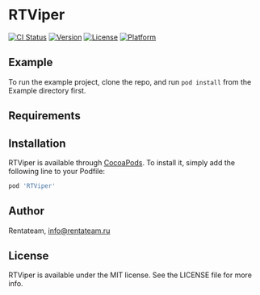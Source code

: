 # RTViper

[![CI Status](https://img.shields.io/travis/A-25/RTViper.svg?style=flat)](https://travis-ci.org/A-25/RTViper)
[![Version](https://img.shields.io/cocoapods/v/RTViper.svg?style=flat)](https://cocoapods.org/pods/RTViper)
[![License](https://img.shields.io/cocoapods/l/RTViper.svg?style=flat)](https://cocoapods.org/pods/RTViper)
[![Platform](https://img.shields.io/cocoapods/p/RTViper.svg?style=flat)](https://cocoapods.org/pods/RTViper)

## Example

To run the example project, clone the repo, and run `pod install` from the Example directory first.

## Requirements

## Installation

RTViper is available through [CocoaPods](https://cocoapods.org). To install
it, simply add the following line to your Podfile:

```ruby
pod 'RTViper'
```

## Author

Rentateam, info@rentateam.ru

## License

RTViper is available under the MIT license. See the LICENSE file for more info.
